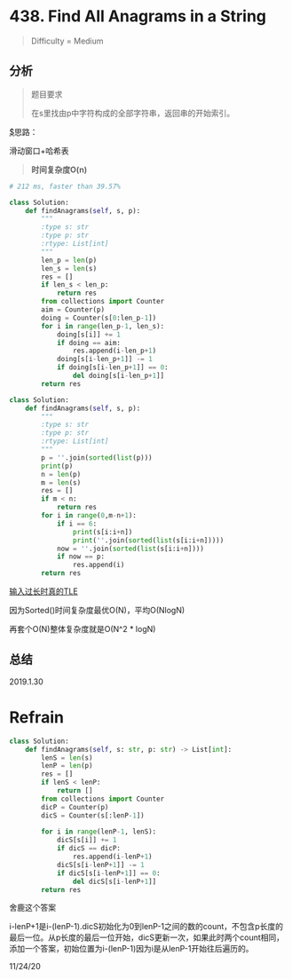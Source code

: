 # 438. Find All Anagrams in a String
> Difficulty = Medium

## 分析

> 题目要求
> 
> 在s里找由p中字符构成的全部字符串，返回串的开始索引。

[$](https://blog.csdn.net/fuxuemingzhu/article/details/79184109#_90)思路：

滑动窗口+哈希表

> **时间复杂度O(n)**

```python
# 212 ms, faster than 39.57%

class Solution:
	def findAnagrams(self, s, p):
		"""
		:type s: str
		:type p: str
		:rtype: List[int]
		"""
		len_p = len(p)
		len_s = len(s)
		res = []
		if len_s < len_p:
			return res
		from collections import Counter
		aim = Counter(p)
		doing = Counter(s[0:len_p-1])
		for i in range(len_p-1, len_s):
			doing[s[i]] += 1
			if doing == aim:
				res.append(i-len_p+1)
			doing[s[i-len_p+1]] -= 1
			if doing[s[i-len_p+1]] == 0:
				del doing[s[i-len_p+1]]
		return res
```


```python
class Solution:
	def findAnagrams(self, s, p):
		"""
		:type s: str
		:type p: str
		:rtype: List[int]
		"""
		p = ''.join(sorted(list(p)))
		print(p)
		n = len(p)
		m = len(s)
		res = []
		if m < n:
			return res
		for i in range(0,m-n+1):
			if i == 6:
				print(s[i:i+n])
				print(''.join(sorted(list(s[i:i+n]))))
			now = ''.join(sorted(list(s[i:i+n])))
			if now == p:
				res.append(i)
		return res
```
[输入过长时真的TLE](https://leetcode.com/submissions/detail/204730731/testcase/)

因为Sorted()时间复杂度最优O(N)，平均O(NlogN)

再套个O(N)整体复杂度就是O(N^2 * logN)



## 总结


2019.1.30

# Refrain

```python
class Solution:
    def findAnagrams(self, s: str, p: str) -> List[int]:
        lenS = len(s)
        lenP = len(p)
        res = []
        if lenS < lenP:
            return []
        from collections import Counter
        dicP = Counter(p)
        dicS = Counter(s[:lenP-1])
        
        for i in range(lenP-1, lenS):
            dicS[s[i]] += 1
            if dicS == dicP:
                res.append(i-lenP+1)
            dicS[s[i-lenP+1]] -= 1
            if dicS[s[i-lenP+1]] == 0:
                del dicS[s[i-lenP+1]]
        return res
```

舍鹿这个答案

i-lenP+1是i-(lenP-1).dicS初始化为0到lenP-1之间的数的count，不包含p长度的最后一位。从p长度的最后一位开始，dicS更新一次，如果此时两个count相同，添加一个答案，初始位置为i-(lenP-1)因为i是从lenP-1开始往后遍历的。

11/24/20